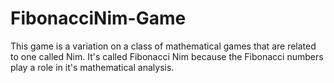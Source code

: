 # FibonacciNim-Game
This game is a variation on a class of mathematical games that are related to one called Nim. It's called Fibonacci Nim because the Fibonacci numbers play a role in it's mathematical analysis.
